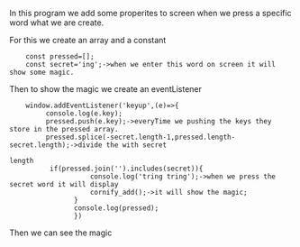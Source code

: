 In this program we add some properites to screen when we press a specific word what we are create.

For this we create an array and a constant

        const pressed=[];
        const secret='ing';->when we enter this word on screen it will show some magic.
        
Then to show the magic we create an eventListener

        window.addEventListener('keyup',(e)=>{
             console.log(e.key);
             pressed.push(e.key);->everyTime we pushing the keys they store in the pressed array.
             pressed.splice(-secret.length-1,pressed.length-secret.length);->divide the with secret 
                                                                                length
              if(pressed.join('').includes(secret)){
                        console.log('tring tring');->when we press the secret word it will display
                        cornify_add();->it will show the magic;
                    }
                    console.log(pressed);
                    })
                    
 Then we can see the magic
